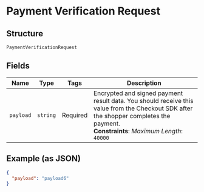 
# Payment Verification Request

## Structure

`PaymentVerificationRequest`

## Fields

| Name | Type | Tags | Description |
|  --- | --- | --- | --- |
| `payload` | `string` | Required | Encrypted and signed payment result data. You should receive this value from the Checkout SDK after the shopper completes the payment.<br>**Constraints**: *Maximum Length*: `40000` |

## Example (as JSON)

```json
{
  "payload": "payload6"
}
```

